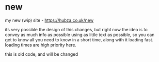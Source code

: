 # new
my new (wip) site - https://hubza.co.uk/new

its very possible the design of this changes, but right now the idea is to convey as much info as possible using as little text as possible, so you can get to know all you need to know in a short time, along with it loading fast.
loading times are high priority here.

this is old code, and will be changed

